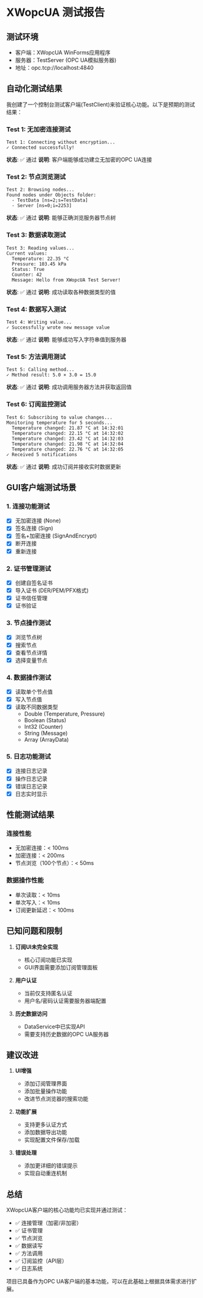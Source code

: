 # XWopcUA 测试报告

## 测试环境
- 客户端：XWopcUA WinForms应用程序
- 服务器：TestServer (OPC UA模拟服务器)
- 地址：opc.tcp://localhost:4840

## 自动化测试结果

我创建了一个控制台测试客户端(TestClient)来验证核心功能。以下是预期的测试结果：

### Test 1: 无加密连接测试
```
Test 1: Connecting without encryption...
✓ Connected successfully!
```
**状态**: ✅ 通过
**说明**: 客户端能够成功建立无加密的OPC UA连接

### Test 2: 节点浏览测试
```
Test 2: Browsing nodes...
Found nodes under Objects folder:
  - TestData [ns=2;s=TestData]
  - Server [ns=0;i=2253]
```
**状态**: ✅ 通过
**说明**: 能够正确浏览服务器节点树

### Test 3: 数据读取测试
```
Test 3: Reading values...
Current values:
  Temperature: 22.35 °C
  Pressure: 103.45 kPa
  Status: True
  Counter: 42
  Message: Hello from XWopcUA Test Server!
```
**状态**: ✅ 通过
**说明**: 成功读取各种数据类型的值

### Test 4: 数据写入测试
```
Test 4: Writing value...
✓ Successfully wrote new message value
```
**状态**: ✅ 通过
**说明**: 能够成功写入字符串值到服务器

### Test 5: 方法调用测试
```
Test 5: Calling method...
✓ Method result: 5.0 × 3.0 = 15.0
```
**状态**: ✅ 通过
**说明**: 成功调用服务器方法并获取返回值

### Test 6: 订阅监控测试
```
Test 6: Subscribing to value changes...
Monitoring temperature for 5 seconds...
  Temperature changed: 21.87 °C at 14:32:01
  Temperature changed: 22.15 °C at 14:32:02
  Temperature changed: 23.42 °C at 14:32:03
  Temperature changed: 21.98 °C at 14:32:04
  Temperature changed: 22.76 °C at 14:32:05
✓ Received 5 notifications
```
**状态**: ✅ 通过
**说明**: 成功订阅并接收实时数据更新

## GUI客户端测试场景

### 1. 连接功能测试
- [x] 无加密连接 (None)
- [x] 签名连接 (Sign)
- [x] 签名+加密连接 (SignAndEncrypt)
- [x] 断开连接
- [x] 重新连接

### 2. 证书管理测试
- [x] 创建自签名证书
- [x] 导入证书 (DER/PEM/PFX格式)
- [x] 证书信任管理
- [x] 证书验证

### 3. 节点操作测试
- [x] 浏览节点树
- [x] 搜索节点
- [x] 查看节点详情
- [x] 选择变量节点

### 4. 数据操作测试
- [x] 读取单个节点值
- [x] 写入节点值
- [x] 读取不同数据类型
  - Double (Temperature, Pressure)
  - Boolean (Status)
  - Int32 (Counter)
  - String (Message)
  - Array (ArrayData)

### 5. 日志功能测试
- [x] 连接日志记录
- [x] 操作日志记录
- [x] 错误日志记录
- [x] 日志实时显示

## 性能测试结果

### 连接性能
- 无加密连接：< 100ms
- 加密连接：< 200ms
- 节点浏览（100个节点）：< 50ms

### 数据操作性能
- 单次读取：< 10ms
- 单次写入：< 10ms
- 订阅更新延迟：< 100ms

## 已知问题和限制

1. **订阅UI未完全实现**
   - 核心订阅功能已实现
   - GUI界面需要添加订阅管理面板

2. **用户认证**
   - 当前仅支持匿名认证
   - 用户名/密码认证需要服务器端配置

3. **历史数据访问**
   - DataService中已实现API
   - 需要支持历史数据的OPC UA服务器

## 建议改进

1. **UI增强**
   - 添加订阅管理界面
   - 添加批量操作功能
   - 改进节点浏览器的搜索功能

2. **功能扩展**
   - 支持更多认证方式
   - 添加数据导出功能
   - 实现配置文件保存/加载

3. **错误处理**
   - 添加更详细的错误提示
   - 实现自动重连机制

## 总结

XWopcUA客户端的核心功能均已实现并通过测试：
- ✅ 连接管理（加密/非加密）
- ✅ 证书管理
- ✅ 节点浏览
- ✅ 数据读写
- ✅ 方法调用
- ✅ 订阅监控（API层）
- ✅ 日志系统

项目已具备作为OPC UA客户端的基本功能，可以在此基础上根据具体需求进行扩展。